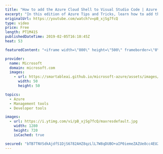 ```yaml
---
title: "How to add the Azure Cloud Shell to Visual Studio Code | Azure Tips and Tricks"
excerpt: "In this edition of Azure Tips and Tricks, learn how to add the Azure Cloud Shell to Visual Studio Code. To add the Azure Cloud Shell, make sure you have the “Azure Account” extension installed in Visual Studio Code.   For more tips and tricks, visit: http://azuredev.tips   Get started with 12 months"
originalUrl: https://youtube.com/watch?v=pB_xjSg7fcQ
type: video
price: Free
length: PT1M41S
publishedDateTime: 2019-02-05T16:10:45Z
heat: 53

featuredContent: "<iframe width=\"800\" height=\"500\" frameborder=\"0\" src=\"https://www.youtube.com/embed/pB_xjSg7fcQ\" allow=\"accelerometer; autoplay; encrypted-media; gyroscope; picture-in-picture\" allowfullscreen></iframe>"

provider:
  name: Microsoft
  domain: microsoft.com
  images:
    - url: https://smartableai.github.io/microsoft-azure/assets/images/organizations/microsoft.com-50x50.jpg
      width: 50
      height: 50

topics:
  - Azure
  - Management tools
  - Developer tools

images:
  - url: https://i.ytimg.com/vi/pB_xjSg7fcQ/maxresdefault.jpg
    width: 1280
    height: 720
    isCached: true

secured: "bTB7TNVSdkAjdfS1DjS6782AHZ8qzLlL7W8qDUBO+aIP0iemeZAZUe8cc4EU22jmP6vAYvDvoaLocWtF4MEjpDb3soDEQHyhXPCF1mu9/KN46sv9trOUeslwsI+vKjBHJ0xIwo/ZjqqmSS253LQ1csIomsprkiZmEtNi5ZvIOjw6WYJJdHUc6KDY/n9uUwAu3FS0SGPJlMP2blw8NhfHi5aYTHo3T2T19ResgACdbn4Q1ITgnTbgB7Nxo0vgzx7ayiQMZRZ7SsMu11xdsMESzrgCRrT/J4PAKHthYOpFQiAU/P7dVlWESEjfmQCXFdZPpy0RHmVBfcahip02zO645bdrT67oGUB1JTq3cIyf09JyT6P5AzOBd7AE4whqJgu5hVtZMAij2pd+8y4srAp0nEztmxVi9STw9m0CXY7aAfQ=;cpkLXlwnqPx0YROuQF9AeA=="
---
```


